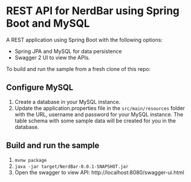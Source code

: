 # REST API for NerdBar using Spring Boot and MySQL

A REST application using Spring Boot with the following options:

- Spring JPA and MySQL for data persistence
- Swagger 2 UI to view the APIs.

To build and run the sample from a fresh clone of this repo:

## Configure MySQL

1. Create a database in your MySQL instance.
2. Update the application.properties file in the `src/main/resources` folder with the URL, username and password for your MySQL instance. 
The table schema with some sample data will be created for you in the database.


## Build and run the sample

1. `mvnw package`
3. `java -jar target/NerdBar-0.0.1-SNAPSHOT.jar`
3. Open the swagger to view API: http://localhost:8080/swagger-ui.html